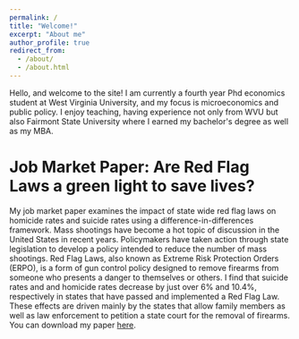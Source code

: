 ```yaml
---
permalink: /
title: "Welcome!"
excerpt: "About me"
author_profile: true
redirect_from: 
  - /about/
  - /about.html
---
```


Hello, and welcome to the site! I am currently a fourth year Phd economics student at West Virginia University, and my focus is microeconomics and public policy. I enjoy teaching, having experience not only from WVU but also Fairmont State University where I earned my bachelor's degree as well as my MBA.

Job Market Paper: Are Red Flag Laws a green light to save lives?
======
My job market paper examines the impact of state wide red flag laws on homicide rates and suicide rates using a difference-in-differences framework. Mass shootings have become a hot topic of discussion in the United States in recent years. Policymakers have taken action through state legislation to develop a policy intended to reduce the number of mass shootings. Red Flag Laws, also known as Extreme Risk Protection Orders (ERPO), is a form of gun control policy designed to remove firearms from someone who presents a danger to themselves or others. I find that suicide rates and and homicide rates decrease by just over 6% and 10.4%, respectively in states that have passed and implemented a Red Flag Law. These effects are driven mainly by the states that allow family members as well as law enforcement to petition a state court for the removal of firearms. You can download my paper [here](/files/Red_Flag_Law_Paper_JMP.pdf).
